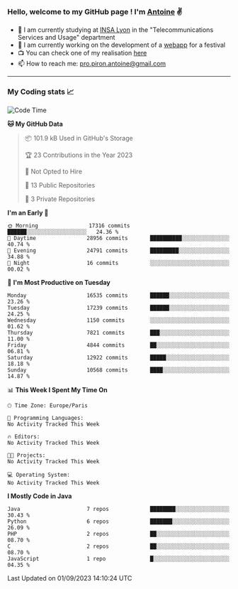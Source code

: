 ### Hello, welcome to my GitHub page ! I'm [Antoine](https://github.com/AntoinePiron) ✌️

- 🌱 I am currently studying at [INSA Lyon](https://www.insa-lyon.fr) in the "Telecommunications Services and Usage" department
- 🔭 I am currently working on the development of a [webapp](https://github.com/24HeuresINSA/Overbookd) for a festival
- 📺 You can check one of my realisation [here](https://astustc.fr)
- 📫 How to reach me: [pro.piron.antoine@gmail.com](mailto:pro.piron.antoine@gmail.com)

---

### My Coding stats 📈
<!--START_SECTION:waka-->
![Code Time](http://img.shields.io/badge/Code%20Time-184%20hrs%2033%20mins-blue)

**🐱 My GitHub Data** 

> 📦 101.9 kB Used in GitHub's Storage 
 > 
> 🏆 23 Contributions in the Year 2023
 > 
> 🚫 Not Opted to Hire
 > 
> 📜 13 Public Repositories 
 > 
> 🔑 3 Private Repositories 
 > 
**I'm an Early 🐤** 

```text
🌞 Morning                17316 commits       ██████░░░░░░░░░░░░░░░░░░░   24.36 % 
🌆 Daytime                28956 commits       ██████████░░░░░░░░░░░░░░░   40.74 % 
🌃 Evening                24791 commits       █████████░░░░░░░░░░░░░░░░   34.88 % 
🌙 Night                  16 commits          ░░░░░░░░░░░░░░░░░░░░░░░░░   00.02 % 
```
📅 **I'm Most Productive on Tuesday** 

```text
Monday                   16535 commits       ██████░░░░░░░░░░░░░░░░░░░   23.26 % 
Tuesday                  17239 commits       ██████░░░░░░░░░░░░░░░░░░░   24.25 % 
Wednesday                1150 commits        ░░░░░░░░░░░░░░░░░░░░░░░░░   01.62 % 
Thursday                 7821 commits        ███░░░░░░░░░░░░░░░░░░░░░░   11.00 % 
Friday                   4844 commits        ██░░░░░░░░░░░░░░░░░░░░░░░   06.81 % 
Saturday                 12922 commits       █████░░░░░░░░░░░░░░░░░░░░   18.18 % 
Sunday                   10568 commits       ████░░░░░░░░░░░░░░░░░░░░░   14.87 % 
```


📊 **This Week I Spent My Time On** 

```text
🕑︎ Time Zone: Europe/Paris

💬 Programming Languages: 
No Activity Tracked This Week

🔥 Editors: 
No Activity Tracked This Week

🐱‍💻 Projects: 
No Activity Tracked This Week

💻 Operating System: 
No Activity Tracked This Week
```

**I Mostly Code in Java** 

```text
Java                     7 repos             ████████░░░░░░░░░░░░░░░░░   30.43 % 
Python                   6 repos             ███████░░░░░░░░░░░░░░░░░░   26.09 % 
PHP                      2 repos             ██░░░░░░░░░░░░░░░░░░░░░░░   08.70 % 
C                        2 repos             ██░░░░░░░░░░░░░░░░░░░░░░░   08.70 % 
JavaScript               1 repo              █░░░░░░░░░░░░░░░░░░░░░░░░   04.35 % 
```




 Last Updated on 01/09/2023 14:10:24 UTC
<!--END_SECTION:waka-->
